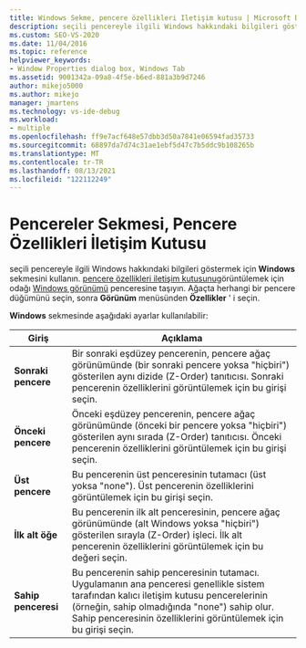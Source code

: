 ```yaml
---
title: Windows Sekme, pencere özellikleri Iletişim kutusu | Microsoft Docs
description: seçili pencereyle ilgili Windows hakkındaki bilgileri göstermek için Windows özelliklerinin Windows sekmesini kullanın. Ayarlar için bu makaleye bakın.
ms.custom: SEO-VS-2020
ms.date: 11/04/2016
ms.topic: reference
helpviewer_keywords:
- Window Properties dialog box, Windows Tab
ms.assetid: 9001342a-09a8-4f5e-b6ed-881a3b9d7246
author: mikejo5000
ms.author: mikejo
manager: jmartens
ms.technology: vs-ide-debug
ms.workload:
- multiple
ms.openlocfilehash: ff9e7acf648e57dbb3d50a7841e06594fad35733
ms.sourcegitcommit: 68897da7d74c31ae1ebf5d47c7b5ddc9b108265b
ms.translationtype: MT
ms.contentlocale: tr-TR
ms.lasthandoff: 08/13/2021
ms.locfileid: "122112249"
---
```

# <a name="windows-tab-window-properties-dialog-box"></a>Pencereler Sekmesi, Pencere Özellikleri İletişim Kutusu
seçili pencereyle ilgili Windows hakkındaki bilgileri göstermek için **Windows** sekmesini kullanın. [pencere özellikleri iletişim kutusunu](../debugger/window-properties-dialog-box.md)görüntülemek için odağı [Windows görünümü](../debugger/windows-view.md) penceresine taşıyın. Ağaçta herhangi bir pencere düğümünü seçin, sonra **Görünüm** menüsünden **Özellikler** ' i seçin.

 **Windows** sekmesinde aşağıdaki ayarlar kullanılabilir:

|Giriş|Açıklama|
|-----------|-----------------|
|**Sonraki pencere**|Bir sonraki eşdüzey pencerenin, pencere ağaç görünümünde (bir sonraki pencere yoksa "hiçbiri") gösterilen aynı dizide (Z-Order) tanıtıcısı. Sonraki pencerenin özelliklerini görüntülemek için bu girişi seçin.|
|**Önceki pencere**|Önceki eşdüzey pencerenin, pencere ağaç görünümünde (önceki bir pencere yoksa "hiçbiri") gösterilen aynı sırada (Z-Order) tanıtıcısı. Önceki pencerenin özelliklerini görüntülemek için bu girişi seçin.|
|**Üst pencere**|Bu pencerenin üst penceresinin tutamacı (üst yoksa "none"). Üst pencerenin özelliklerini görüntülemek için bu girişi seçin.|
|**İlk alt öğe**|Bu pencerenin ilk alt penceresinin, pencere ağaç görünümünde (alt Windows yoksa "hiçbiri") gösterilen sırayla (Z-Order) işleci. İlk alt pencerenin özelliklerini görüntülemek için bu değeri seçin.|
|**Sahip penceresi**|Bu pencerenin sahip penceresinin tutamacı. Uygulamanın ana penceresi genellikle sistem tarafından kalıcı iletişim kutusu pencerelerinin (örneğin, sahip olmadığında "none") sahip olur. Sahip penceresinin özelliklerini görüntülemek için bu girişi seçin.|